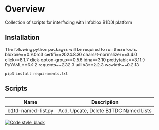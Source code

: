 # Overview
Collection of scripts for interfacing with Infoblox B1DDI platform

## Installation
The following python packages will be required to run these tools:
bloxone==0.9.0rc3
certifi==2024.8.30
charset-normalizer==3.4.0
click==8.1.7
click-option-group==0.5.6
idna==3.10
prettytable==3.11.0
PyYAML==6.0.2
requests==2.32.3
urllib3==2.2.3
wcwidth==0.2.13

```
pip3 install requirements.txt
```

## Scripts
| Name | Description |
| ---- | ---- |
| b1td-named-list.py | Add, Update, Delete B1TDC Named Lists |






[![Code style: black](https://img.shields.io/badge/code%20style-black-000000.svg)](https://github.com/psf/black)
